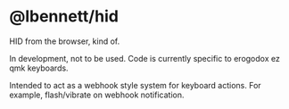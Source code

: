 # @lbennett/hid

HID from the browser, kind of.

In development, not to be used. Code is currently specific to erogodox ez qmk keyboards.

Intended to act as a webhook style system for keyboard actions. For example, flash/vibrate on webhook notification.
